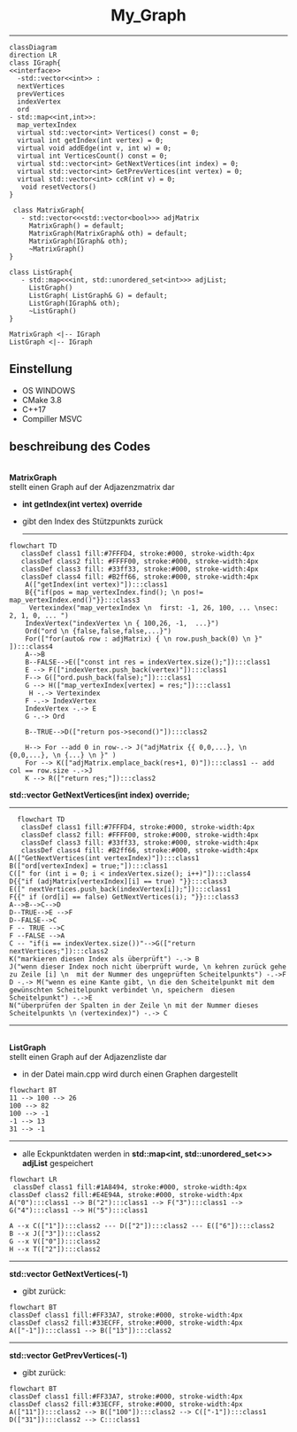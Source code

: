 <h1 align = "center">My_Graph </h1> 

---

```mermaid
classDiagram
direction LR
class IGraph{
<<interface>>
  -std::vector<<int>> :
  nextVertices
  prevVertices
  indexVertex
  ord
- std::map<<int,int>>:
  map_vertexIndex
  virtual std::vector<int> Vertices() const = 0;
  virtual int getIndex(int vertex) = 0;
  virtual void addEdge(int v, int w) = 0;
  virtual int VerticesCount() const = 0;
  virtual std::vector<int> GetNextVertices(int index) = 0;
  virtual std::vector<int> GetPrevVertices(int vertex) = 0;
  virtual std::vector<int> ccR(int v) = 0;
   void resetVectors()
}

 class MatrixGraph{
   - std::vector<<<std::vector<bool>>> adjMatrix
     MatrixGraph() = default;
     MatrixGraph(MatrixGraph& oth) = default;
     MatrixGraph(IGraph& oth);
     ~MatrixGraph()
}

class ListGraph{
   - std::map<<<int, std::unordered_set<int>>> adjList;
     ListGraph()
     ListGraph( ListGraph& G) = default;
     ListGraph(IGraph& oth);
     ~ListGraph()
}

MatrixGraph <|-- IGraph
ListGraph <|-- IGraph
```

## Einstellung
- OS WINDOWS
- CMake 3.8
- C++17
-  Compiller MSVC

## beschreibung des Codes
<br> __MatrixGraph__<br>
stellt einen Graph auf der Adjazenzmatrix dar
- __int getIndex(int vertex) override__
- gibt den Index des Stützpunkts zurück

  ---

```mermaid
flowchart TD
   classDef class1 fill:#7FFFD4, stroke:#000, stroke-width:4px
   classDef class2 fill: #FFFF00, stroke:#000, stroke-width:4px
   classDef class3 fill: #33ff33, stroke:#000, stroke-width:4px
   classDef class4 fill: #B2ff66, stroke:#000, stroke-width:4px
    A(["getIndex(int vertex)"]):::class1
    B{{"if(pos = map_vertexIndex.find(); \n pos!= map_vertexIndex.end()"}}:::class3
     Vertexindex("map_vertexIndex \n  first: -1, 26, 100, ... \nsec:  2, 1, 0, ... ")
    IndexVertex("indexVertex \n { 100,26, -1,  ...}")
    Ord("ord \n {false,false,false,...}")
    For(["for(auto& row : adjMatrix) { \n row.push_back(0) \n }" ]):::class4
    A-->B
    B--FALSE-->E(["const int res = indexVertex.size();"]):::class1
    E --> F(["indexVertex.push_back(vertex)"]):::class1
    F--> G(["ord.push_back(false);"]):::class1
    G --> H(["map_vertexIndex[vertex] = res;"]):::class1
     H -.-> Vertexindex
    F -.-> IndexVertex
    IndexVertex -.-> E
    G -.-> Ord
   
    B--TRUE-->D(["return pos->second()"]):::class2

    H--> For --add 0 in row-.-> J("adjMatrix {{ 0,0,...}, \n {0,0,...}, \n {...} \n }" )
    For --> K(["adjMatrix.emplace_back(res+1, 0)"]):::class1 -- add col == row.size -.->J
    K --> R(["return res;"]):::class2
  ```

__std::vector<int> GetNextVertices(int index) override;__

---


```mermaid
  flowchart TD
   classDef class1 fill:#7FFFD4, stroke:#000, stroke-width:4px
   classDef class2 fill: #FFFF00, stroke:#000, stroke-width:4px
   classDef class3 fill: #33ff33, stroke:#000, stroke-width:4px
   classDef class4 fill: #B2ff66, stroke:#000, stroke-width:4px
A(["GetNextVertices(int vertexIndex)"]):::class1
B(["ord[vertexIndex] = true;"]):::class1
C([" for (int i = 0; i < indexVertex.size(); i++)"]):::class4
D{{"if (adjMatrix[vertexIndex][i] == true) "}}:::class3
E([" nextVertices.push_back(indexVertex[i]);"]):::class1
F{{" if (ord[i] == false) GetNextVertices(i); "}}:::class3
A-->B-->C-->D
D--TRUE-->E -->F
D--FALSE-->C
F -- TRUE -->C
F --FALSE -->A
C -- "if(i == indexVertex.size())"-->G(["return nextVertices;"]):::class2
K("markieren diesen Index als überprüft") -.-> B
J("wenn dieser Index noch nicht überprüft wurde, \n kehren zurück gehe zu Zeile [i] \n  mit der Nummer des ungeprüften Scheitelpunkts") -.->F
D -.-> M("wenn es eine Kante gibt, \n die den Scheitelpunkt mit dem gewünschten Scheitelpunkt verbindet \n, speichern  diesen Scheitelpunkt") -.->E
N("überprüfen der Spalten in der Zeile \n mit der Nummer dieses Scheitelpunkts \n (vertexindex)") -.-> C
```

---

<br>__ListGraph__<br> 
 stellt einen Graph auf der Adjazenzliste dar
 - in der Datei main.cpp wird durch einen Graphen dargestellt

```mermaid
flowchart BT
11 --> 100 --> 26
100 --> 82
100 --> -1
-1 --> 13
31 --> -1
```

---

- alle Eckpunktdaten werden in  **std::map<int, std::unordered_set<<int>>> adjList** gespeichert

```mermaid
flowchart LR
 classDef class1 fill:#1A8494, stroke:#000, stroke-width:4px
classDef class2 fill:#E4E94A, stroke:#000, stroke-width:4px
A("0"):::class1 --> B("2"):::class1 --> F("3"):::class1 --> G("4"):::class1 --> H("5"):::class1

A --x C(["1"]):::class2 --- D(["2"]):::class2 --- E(["6"]):::class2
B --x J(["3"]):::class2
G --x V(["0"]):::class2
H --x T(["2"]):::class2

```

---

__std::vector<int> GetNextVertices(-1)__
- gibt zurück:


```mermaid
flowchart BT
classDef class1 fill:#FF33A7, stroke:#000, stroke-width:4px
classDef class2 fill:#33ECFF, stroke:#000, stroke-width:4px
A(["-1"]):::class1 --> B(["13"]):::class2

```

---

__std::vector<int> GetPrevVertices(-1)__
- gibt zurück:

```mermaid
flowchart BT
classDef class1 fill:#FF33A7, stroke:#000, stroke-width:4px
classDef class2 fill:#33ECFF, stroke:#000, stroke-width:4px
A(["11"]):::class2 --> B(["100"]):::class2 --> C(["-1"]):::class1
D(["31"]):::class2 --> C:::class1

```
